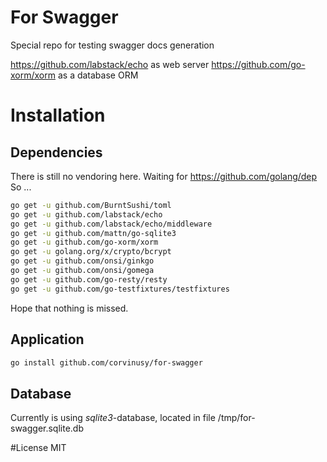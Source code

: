 # For Swagger
Special repo for testing swagger docs generation

https://github.com/labstack/echo as web server
https://github.com/go-xorm/xorm as a database ORM

# Installation
## Dependencies
There is still no vendoring here. Waiting for https://github.com/golang/dep
So ...
```bash
go get -u github.com/BurntSushi/toml
go get -u github.com/labstack/echo
go get -u github.com/labstack/echo/middleware
go get -u github.com/mattn/go-sqlite3
go get -u github.com/go-xorm/xorm
go get -u golang.org/x/crypto/bcrypt
go get -u github.com/onsi/ginkgo
go get -u github.com/onsi/gomega
go get -u github.com/go-resty/resty
go get -u github.com/go-testfixtures/testfixtures
```

Hope that nothing is missed.

## Application
```bash
go install github.com/corvinusy/for-swagger
```

## Database
Currently is using *sqlite3*-database, located in file /tmp/for-swagger.sqlite.db

#License
MIT
